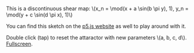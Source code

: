 <script src="https://polyfill.io/v3/polyfill.min.js?features=es6"></script>
<script id="MathJax-script" async src="https://cdn.jsdelivr.net/npm/mathjax@3/es5/tex-mml-chtml.js"></script>
<script src="https://lynntf.github.io/libraries/p5.js"></script>
<script src="https://lynntf.github.io/libraries/p5.sound.min.js"></script>
<script src="sketch.js"></script>

<canvas id="theCanvas" data-processing-sources="sketch.js"></canvas>

This is a discontinuous shear map: \\(x_n = \mod(x + a \sin(b \pi y), 1), y_n = \mod(y + c \sin(d \pi x), 1)\\)

You can find this sketch on the [p5.js website](https://editor.p5js.org/lynntf/sketches/GnbRFcU0o) as well to play around with it.

Double click (tap) to reset the attaractor with new parameters \\(a, b, c, d\\). [Fullscreen](fullscreen.html).
